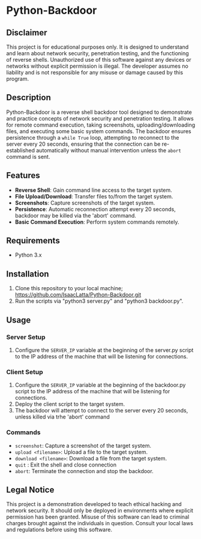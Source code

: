 # Python-Backdoor

## Disclaimer

This project is for educational purposes only. It is designed to understand and learn about network security, penetration testing, and the functioning of reverse shells. Unauthorized use of this software against any devices or networks without explicit permission is illegal. The developer assumes no liability and is not responsible for any misuse or damage caused by this program.

## Description

Python-Backdoor is a reverse shell backdoor tool designed to demonstrate and practice concepts of network security and penetration testing. It allows for remote command execution, taking screenshots, uploading/downloading files, and executing some basic system commands. The backdoor ensures persistence through a `while True` loop, attempting to reconnect to the server every 20 seconds, ensuring that the connection can be re-established automatically without manual intervention unless the `abort` command is sent.

## Features

- **Reverse Shell**: Gain command line access to the target system.
- **File Upload/Download**: Transfer files to/from the target system.
- **Screenshots**: Capture screenshots of the target system.
- **Persistence**: Automatic reconnection attempt every 20 seconds, backdoor may be killed via the 'abort' command.
- **Basic Command Execution**: Perform system commands remotely.

## Requirements

- Python 3.x

## Installation

1. Clone this repository to your local machine;  https://github.com/IsaacLatta/Python-Backdoor.git
2. Run the scripts via "python3 server.py" and "python3 backdoor.py".

## Usage

### Server Setup

1. Configure the `SERVER_IP` variable at the beginning of the server.py script to the IP address of the machine that will be listening for connections.

### Client Setup

1. Configure the `SERVER_IP` variable at the beginning of the backdoor.py script to the IP address of the machine that will be listening for connections.
2. Deploy the client script to the target system.
3. The backdoor will attempt to connect to the server every 20 seconds, unless killed via trhe 'abort' command

### Commands

- `screenshot`: Capture a screenshot of the target system.
- `upload <filename>`: Upload a file to the target system.
- `download <filename>`: Download a file from the target system.
- `quit` : Exit the shell and close connection
- `abort`: Terminate the connection and stop the backdoor.

## Legal Notice

This project is a demonstration developed to teach ethical hacking and network security. It should only be deployed in environments where explicit permission has been granted. Misuse of this software can lead to criminal charges brought against the individuals in question. Consult your local laws and regulations before using this software.



